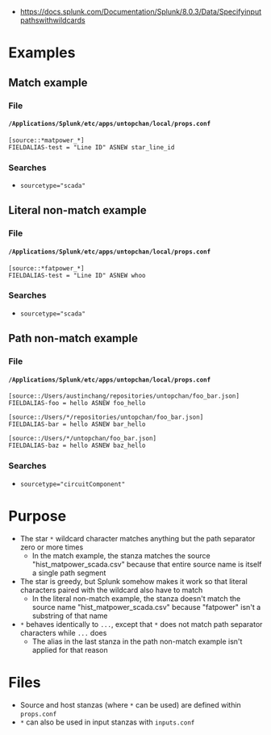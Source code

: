 - https://docs.splunk.com/Documentation/Splunk/8.0.3/Data/Specifyinputpathswithwildcards
# Examples
## Match example
### File
#### `/Applications/Splunk/etc/apps/untopchan/local/props.conf`
```
[source::*matpower_*]
FIELDALIAS-test = "Line ID" ASNEW star_line_id
```
### Searches
- `sourcetype="scada"`
## Literal non-match example
### File
#### `/Applications/Splunk/etc/apps/untopchan/local/props.conf`
```
[source::*fatpower_*]
FIELDALIAS-test = "Line ID" ASNEW whoo
```
### Searches
- `sourcetype="scada"`
## Path non-match example
### File
#### `/Applications/Splunk/etc/apps/untopchan/local/props.conf`
```
[source::/Users/austinchang/repositories/untopchan/foo_bar.json]
FIELDALIAS-foo = hello ASNEW foo_hello

[source::/Users/*/repositories/untopchan/foo_bar.json]
FIELDALIAS-bar = hello ASNEW bar_hello

[source::/Users/*/untopchan/foo_bar.json]
FIELDALIAS-baz = hello ASNEW baz_hello
```
### Searches
- `sourcetype="circuitComponent"`
# Purpose
- The star `*` wildcard character matches anything but the path separator zero or more times
  - In the match example, the stanza matches the source "hist_matpower_scada.csv" because that entire source name is itself a single path segment
- The star is greedy, but Splunk somehow makes it work so that literal characters paired with the wildcard also have to match
  - In the literal non-match example, the stanza doesn't match the source name "hist_matpower_scada.csv" because "fatpower" isn't a substring of that
    name
- `*` behaves identically to `...`, except that `*` does not match path separator characters while `...` does
  - The alias in the last stanza in the path non-match example isn't applied for that reason
# Files
- Source and host stanzas (where `*` can be used) are defined within `props.conf`
- `*` can also be used in input stanzas with `inputs.conf`